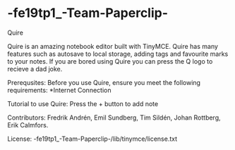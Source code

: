 # -fe19tp1_-Team-Paperclip-
Quire 

Quire is an amazing notebook editor built with TinyMCE. Quire has many features such as autosave to local storage, adding tags and favourite marks to your notes. If you are bored using Quire you can press the Q logo to recieve a dad joke. 

Prerequsites:
Before you use Quire, ensure you meet the following requirements:
*Internet Connection

Tutorial to use Quire:
Press the + button to add note

Contributors: Fredrik Andrén, Emil Sundberg, Tim Sildén, Johan Rottberg, Erik Calmfors.

License: -fe19tp1_-Team-Paperclip-/lib/tinymce/license.txt 
